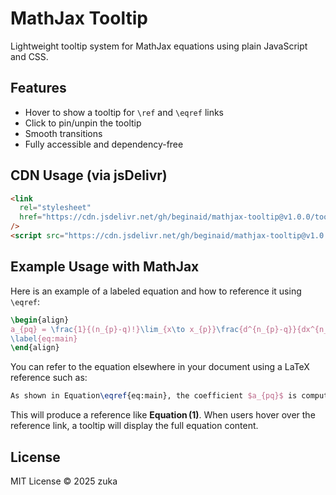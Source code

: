 # MathJax Tooltip

Lightweight tooltip system for MathJax equations using plain JavaScript and CSS.

## Features

- Hover to show a tooltip for `\ref` and `\eqref` links
- Click to pin/unpin the tooltip
- Smooth transitions
- Fully accessible and dependency-free

## CDN Usage (via jsDelivr)

```html
<link
  rel="stylesheet"
  href="https://cdn.jsdelivr.net/gh/beginaid/mathjax-tooltip@v1.0.0/tooltip.css"
/>
<script src="https://cdn.jsdelivr.net/gh/beginaid/mathjax-tooltip@v1.0.0/tooltip.js"></script>
```

## Example Usage with MathJax

Here is an example of a labeled equation and
how to reference it using `\eqref`:

```latex
\begin{align}
a_{pq} = \frac{1}{(n_{p}-q)!}\lim_{x\to x_{p}}\frac{d^{n_{p}-q}}{dx^{n_{p}-q}}\left\{(x-x_{p})^{n_{p}}\frac{P(x)}{Q(x)}\right\}
\label{eq:main}
\end{align}
```

You can refer to the equation elsewhere in your document using a LaTeX reference such as:

```latex
As shown in Equation\eqref{eq:main}, the coefficient $a_{pq}$ is computed by differentiating a weighted rational function.
```

This will produce a reference like **Equation (1)**.
When users hover over the reference link, a tooltip will display the full equation content.

## License

MIT License © 2025 zuka
